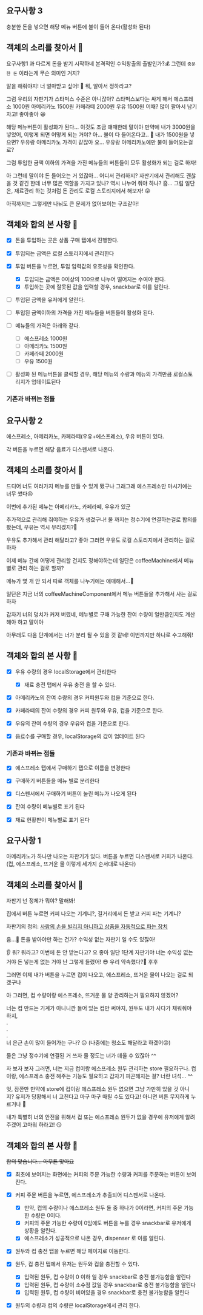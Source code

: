 ## 요구사항 3

충분한 돈을 넣으면 해당 메뉴 버튼에 불이 들어 온다(활성화 된다)

## 객체의 소리를 찾아서 📣

요구사항1 과 다르게 돈을 받기 시작하네 본격적인 수익창출의 출발인가?💰
그런데 `충분한 돈` 이라는게 무슨 의미인 거지?

말을 해줘야지! 너 얼마받고 싶어! 😤
뭐, 알아서 정하라고?

그럼 우리의 자판기가 스타벅스 수준은 아니잖아? 스타벅스보다는 싸게 해서
에스프레소 1000원 아메리카노 1500원 카페라떼 2000원 우유 1500원 어때?
많이 팔아서 남기자고! 좋아좋아 😆

해당 메뉴버튼이 활성화가 된다... 이것도 조금 애매한데 말이야
만약에 내가 3000원을 넣었어, 이렇게 되면 어떻게 되는 거야?
아... 불이 다 들어온다고.. 🤔
내가 1500원을 넣으면? 우유랑 아메리카노 가격이 같잖아
오... 우유랑 아메리카노에만 불이 들어오는걸로?

그럼 투입한 금액 이하의 가격을 가진 메뉴들의 버튼들이 모두 활성화가 되는 걸로 하자!

아 그런데 말이야 돈 들어오는 거 있잖아...
어디서 관리하지? 자판기에서 관리해도 괜찮을 것 같긴 한데 너무 많은 역할을 가지고 있나?
역시 나누어 줘야 하나?
흠... 그럼 일단은, 재료관리 하는 것처럼 돈 관리도 로컬 스토리지에서 해보자! 😝

아직까지는 그렇게만 나눠도 큰 문제가 없어보이는 구조같아!

## 객체와 합의 본 사항 📝

- [x] 돈을 투입하는 곳은 상품 구매 탭에서 진행한다.
- [x] 투입되는 금액은 로컬 스토리지에서 관리한다
- [x] 투입 버튼을 누르면, 투입 입력값의 유효성을 확인한다.

  - [x] 투입되는 금액은 0이상의 100으로 나누어 떨어지는 수여야 한다.
  - [x] 투입하는 곳에 잘못된 값을 입력할 경우, snackbar로 이를 알린다.

- [ ] 투입된 금액을 유저에게 알린다.
- [ ] 투입된 금액이하의 가격을 가진 메뉴들을 버튼들이 활성화 된다.
- [ ] 메뉴들의 가격은 아래와 같다.
  - [ ] 에스프레소 1000원
  - [ ] 아메리카노 1500원
  - [ ] 카페라떼 2000원
  - [ ] 우유 1500원
- [ ] 활성화 된 메뉴버튼을 클릭할 경우, 해당 메뉴의 수량과 메뉴의 가격만큼 로컬스토리지가 업데이트된다

### 기존과 바뀌는 점들

## 요구사항 2

에스프레소, 아메리카노, 카페라떼(우유+에스프레소), 우유 버튼이 있다.

각 버튼을 누르면 해당 음료가 디스펜서로 나온다.

## 객체의 소리를 찾아서 📣

드디어 너도 여러가지 메뉴를 만들 수 있게 됐구나 그래그래 에스프레소만 마시기에는 너무 썼다😣

이번에 추가된 메뉴는 아메리카노, 카페라떼, 우유가 있군

추가적으로 관리해 줘야하는 우유가 생겼구나! 물 까지는 정수기에 연결하는걸로 합의를 봤는데, 우유는 역시 무리겠지?👀

우유도 추가해서 관리 해달라고? 좋아 그러면 우유도 로컬 스토리지에서 관리하는 걸로 하자

이제 메뉴 간에 어떻게 관리할 건지도 정해야하는데 일단은 coffeeMachine에서 메뉴 별로 관리 하는 걸로 할까?

메뉴가 몇 개 안 되서 따로 객체를 나누기에는 애매해서...🤔

일단은 지금 너의 coffeeMachineComponent에서 메뉴 버튼들을 추가해서 사는 걸로 하자

갑자기 너의 덩치가 커져 버렸네, 메뉴별로 구매 가능한 잔여 수량이 얼만큼인지도 계산해야 하고 말이야

아무래도 다음 단계에서는 너가 분리 될 수 있을 것 같네! 이번까지만 하나로 수고해줘!

## 객체와 합의 본 사항 📝

- [x] 우유 수량의 경우 localStorage에서 관리한다

  - [x] 재료 충전 탭에서 우유 충전 을 할 수 있다.

- [x] 아메리카노의 잔여 수량의 경우 커피원두와 컵을 기준으로 한다.

- [x] 카페라떼의 잔여 수량의 경우 커피 원두와 우유, 컵을 기준으로 한다.

- [x] 우유의 잔여 수량의 경우 우유와 컵을 기준으로 한다.

- [x] 음료수를 구매할 경우, localStorage의 값이 업데이트 된다

### 기존과 바뀌는 점들

- [x] 에스프레소 탭에서 구매하기 탭으로 이름을 변경한다

- [x] 구매하기 버튼들을 메뉴 별로 분리한다

- [x] 디스펜서에서 구매하기 버튼이 눌린 메뉴가 나오게 된다

- [x] 잔여 수량이 메뉴별로 표기 된다

- [x] 재료 현황판이 메뉴별로 표기 된다

## 요구사항 1

아메리카노가 하나만 나오는 자판기가 있다. 버튼을 누르면 디스펜서로 커피가 나온다.
(컵, 에스프레소, 뜨거운 물 이렇게 세가지 순서대로 나온다)

## 객체의 소리를 찾아서 📣

자판기 넌 정체가 뭐야? 말해봐!

집에서 버튼 누르면 커피 나오는 기계니?, 길거리에서 돈 받고 커피 파는 기계니?

자판기의 정의: <a href="https://ko.dict.naver.com/#/search?query=%EC%9E%90%ED%8C%90%EA%B8%B0">사람의 손을 빌리지 아니하고 상품을 자동적으로 파는 장치</a>

음...🤔 돈을 받아야만 하는 건가? 수익성 없는 자판기 일 수도 있잖아!

👂 뭐? 뭐라고? 이번에 돈 안 받는다고? 오 좋아 일단 1단계 자판기야 너는 수익성 없는 거야 돈 넣는게 없는 거야 난 그렇게 들렸어! 😎 우리 약속했다?🤝 후후

그러면 이제 내가 버튼을 누르면 컵이 나오고, 에스프레소, 뜨거운 물이 나오는 걸로 되겠구나

아 그러면, 컵 수량이랑 에스프레소, 뜨거운 물 양 관리하는거 필요하지 않겠어?

너는 컵 만드는 기계가 아니니깐 들어 있는 컵만 써야지, 원두도 내가 사다가 채워줘야 하지,
<br>
.<br>
.<br>
.<br>
너 은근 손이 많이 들어가는 구나? 😕 (나중에는 청소도 해달라고 하겠어😡)

물은 그냥 정수기에 연결된 거 쓰자 물 정도는 너가 데울 수 있잖아 ^^

자 보자 보자 그러면, 너는 지금 컵이랑 에스프레소 원두 관리하는 store 필요하구나. 컵이랑, 에스프레소 충전 해주는 기능도 필요하고 갑자기 피곤해지는 걸? 너란 녀석... ^^

엇, 잠깐만 만약에 store에 컵이랑 에스프레소 원두 없으면 그냥 가만히 있을 것 아니지? 유저가 당황해서 너 고친다고 마구 마구 때릴 수도 있다고! 아니면 버튼 무지하게 누르거나 🤬

내가 특별히 너의 안전을 위해서 컵 또는 에스프레소 원두가 없을 경우에 유저에게 알려주겠어 고마워 하라고! 😏

## 객체와 합의 본 사항 📝

~~합의 맞습니다... 아무튼 맞아요~~

- [x] 최초에 보여지는 화면에는 커피의 주문 가능한 수량과 커피를 주문하는 버튼이 보여진다.

- [x] 커피 주문 버튼을 누르면, 에스프레소가 추출되어 디스펜서로 나온다.

  - [x] 만약, 컵의 수량이나 에스프레소 원두 둘 중 하나가 0이라면, 커피의 주문 가능한 수량은 0이다.
  - [x] 커피의 주문 가능한 수량이 0임에도 버튼을 누를 경우 snackbar로 유저에게 상황을 알린다.
  - [x] 에스프레소가 성공적으로 나온 경우, dispenser 로 이를 알린다.

- [x] 원두와 컵 충전 탭을 누르면 해당 페이지로 이동한다.

- [x] 원두, 컵 충전 탭에서 유저는 원두와 컵을 충전할 수 있다.

  - [x] 입력된 원두, 컵 수량이 0 이하 일 경우 snackbar로 충전 불가능함을 알린다
  - [x] 입력된 원두, 컵 수량이 소수점 값일 경우 snackbar로 충전 불가능함을 알린다
  - [x] 입력된 원두, 컵 수량이 비어있을 경우 snackbar로 충전 불가능함을 알린다

- [x] 원두의 수량과 컵의 수량은 localStorage에서 관리 한다.
